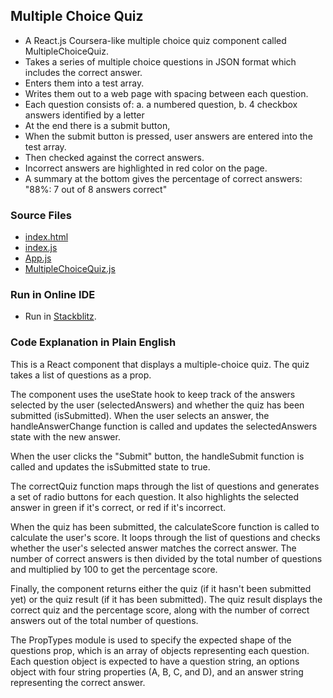 ## Multiple Choice Quiz

- A React.js Coursera-like multiple choice quiz component called MultipleChoiceQuiz.
- Takes a series of multiple choice questions in JSON format which includes the correct answer.
- Enters them into a test array.
- Writes them out to a web page with spacing between each question.
- Each question consists of: a. a numbered question, b. 4 checkbox answers identified by a letter
- At the end there is a submit button, 
- When the submit button is pressed, user answers are entered into the test array.
- Then checked against the correct answers.
- Incorrect answers are highlighted in red color on the page.
- A summary at the bottom gives the percentage of correct answers: "88%: 7 out of 8 answers correct"

### Source Files

- [index.html](https://github.com/jonfernq/React-Flashcards/blob/main/FlashcardDeck/index.html)
- [index.js](https://github.com/jonfernq/React-Flashcards/blob/main/MultipleChoiceQuiz/index.js)
- [App.js](https://github.com/jonfernq/React-Flashcards/blob/main/MultipleChoiceQuiz/App.js)
- [MultipleChoiceQuiz.js](https://github.com/jonfernq/React-Flashcards/blob/main/MultipleChoiceQuiz/MultipleChoiceQuiz.js)

### Run in Online IDE

- Run in [Stackblitz](https://stackblitz.com/edit/react-l7dtby).

### Code Explanation in Plain English

This is a React component that displays a multiple-choice quiz. The quiz takes a list of questions as a prop.

The component uses the useState hook to keep track of the answers selected by the user (selectedAnswers) and whether the quiz has been submitted (isSubmitted). When the user selects an answer, the handleAnswerChange function is called and updates the selectedAnswers state with the new answer.

When the user clicks the "Submit" button, the handleSubmit function is called and updates the isSubmitted state to true.

The correctQuiz function maps through the list of questions and generates a set of radio buttons for each question. It also highlights the selected answer in green if it's correct, or red if it's incorrect.

When the quiz has been submitted, the calculateScore function is called to calculate the user's score. It loops through the list of questions and checks whether the user's selected answer matches the correct answer. The number of correct answers is then divided by the total number of questions and multiplied by 100 to get the percentage score.

Finally, the component returns either the quiz (if it hasn't been submitted yet) or the quiz result (if it has been submitted). The quiz result displays the correct quiz and the percentage score, along with the number of correct answers out of the total number of questions.

The PropTypes module is used to specify the expected shape of the questions prop, which is an array of objects representing each question. Each question object is expected to have a question string, an options object with four string properties (A, B, C, and D), and an answer string representing the correct answer.
